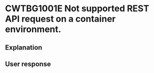 # CWTBG1001E Not supported REST API request on a container environment.

## Explanation

## User response